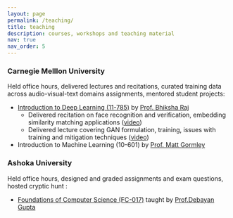 ```yaml
---
layout: page
permalink: /teaching/
title: teaching
description: courses, workshops and teaching material
nav: true
nav_order: 5
---
```


### Carnegie Melllon University 

Held office hours, delivered lectures and recitations, curated training data across audio-visual-text domains assignments, mentored student projects: 

- [Introduction to Deep Learning (11-785)](https://deeplearning.cs.cmu.edu/F22/index.html) by [Prof. Bhiksha Raj](http://mlsp.cs.cmu.edu/people/bhiksha/)
    - Delivered recitation on face recognition and verification, embedding similarity matching applications ([video](https://youtu.be/poMsEhHAw0k?si=RMHKYB6vmC0FCcN2))
    - Delivered lecture covering GAN formulation, training, issues with training and mitigation techniques ([video](https://www.youtube.com/watch?v=v84umCoD_7Y&t))
- Introduction to Machine Learning (10-601) by [Prof. Matt Gormley](https://www.cs.cmu.edu/~mgormley/)

### Ashoka University
Held office hours, designed and graded assignments and exam questions, hosted cryptic hunt : 
- [Foundations of Computer Science (FC-017)](https://www.ashoka.edu.in/courses/computer-programming-and-applications/#:~:text=While%20establishing%20solid%20foundations%20in%20computer%20programming%2C,that%20not%20only%20bring%20about%20a%20deeper) taught by [Prof.Debayan Gupta](https://debayangupta.com/)


